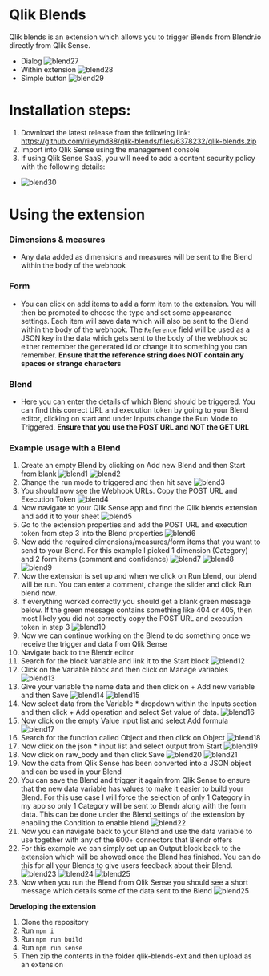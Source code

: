 # Qlik Blends
Qlik blends is an extension which allows you to trigger Blends from Blendr.io directly from Qlik Sense.
* Dialog
![blend27](https://raw.githubusercontent.com/rileymd88/data/master/qlik-blends/blend27.PNG)
* Within extension
![blend28](https://raw.githubusercontent.com/rileymd88/data/master/qlik-blends/blend28.PNG)
* Simple button
![blend29](https://raw.githubusercontent.com/rileymd88/data/master/qlik-blends/blend29.PNG)
# Installation steps:
1. Download the latest release from the following link: https://github.com/rileymd88/qlik-blends/files/6378232/qlik-blends.zip 
2. Import into Qlik Sense using the management console
3. If using Qlik Sense SaaS, you will need to add a content security policy with the following details:
* ![blend30](https://raw.githubusercontent.com/rileymd88/data/master/qlik-blends/blend30.PNG)

# Using the extension
### Dimensions & measures
* Any data added as dimensions and measures will be sent to the Blend within the body of the webhook

### Form
* You can click on add items to add a form item to the extension. You will then be prompted to choose the type and set some appearance settings. Each item will save data which will also be sent to the Blend within the body of the webhook. The `Reference` field will be used as a JSON key in the data which gets sent to the body of the webhook so either remember the generated id or change it to something you can remember. 
**Ensure that the reference string does NOT contain any spaces or strange characters** 

### Blend
* Here you can enter the details of which Blend should be triggered. You can find this correct URL and execution token by going to your Blend editor, clicking on start and under Inputs change the Run Mode to Triggered.
**Ensure that you use the POST URL and NOT the GET URL**

### Example usage with a Blend 
1. Create an empty Blend by clicking on Add new Blend and then Start from blank
![blend1](https://raw.githubusercontent.com/rileymd88/data/master/qlik-blends/blend1.PNG)
![blend2](https://raw.githubusercontent.com/rileymd88/data/master/qlik-blends/blend2.PNG)  
2. Change the run mode to triggered and then hit save
![blend3](https://raw.githubusercontent.com/rileymd88/data/master/qlik-blends/blend3.PNG)
3. You should now see the Webhook URLs. Copy the POST URL and Execution Token
![blend4](https://raw.githubusercontent.com/rileymd88/data/master/qlik-blends/blend4.PNG)
4. Now navigate to your Qlik Sense app and find the Qlik blends extension and add it to your sheet 
![blend5](https://raw.githubusercontent.com/rileymd88/data/master/qlik-blends/blend5.PNG)
5. Go to the extension properties and add the POST URL and execution token from step 3 into the Blend properties
![blend6](https://raw.githubusercontent.com/rileymd88/data/master/qlik-blends/blend6.PNG)
6. Now add the required dimensions/measures/form items that you want to send to your Blend. For this example I picked 1 dimension (Category) and 2 form items (comment and confidence)
![blend7](https://raw.githubusercontent.com/rileymd88/data/master/qlik-blends/blend7.PNG)
![blend8](https://raw.githubusercontent.com/rileymd88/data/master/qlik-blends/blend8.PNG)
![blend9](https://raw.githubusercontent.com/rileymd88/data/master/qlik-blends/blend9.PNG)
7. Now the extension is set up and when we click on Run blend, our blend will be run. You can enter a comment, change the slider and click Run blend now.
8. If everything worked correctly you should get a blank green message below. If the green message contains something like 404 or 405, then most likely you did not correctly copy the POST URL and execution token in step 3
![blend10](https://raw.githubusercontent.com/rileymd88/data/master/qlik-blends/blend10.PNG)
9. Now we can continue working on the Blend to do something once we receive the trigger and data from Qlik Sense
10. Navigate back to the Blendr editor
11. Search for the block Variable and link it to the Start block
![blend12](https://raw.githubusercontent.com/rileymd88/data/master/qlik-blends/blend12.PNG)
12. Click on the Variable block and then click on Manage variables 
![blend13](https://raw.githubusercontent.com/rileymd88/data/master/qlik-blends/blend13.PNG)
13. Give your variable the name data and then click on + Add new variable and then Save
![blend14](https://raw.githubusercontent.com/rileymd88/data/master/qlik-blends/blend14.PNG)
![blend15](https://raw.githubusercontent.com/rileymd88/data/master/qlik-blends/blend15.PNG)
14. Now select data from the Variable * dropdown within the Inputs section and then click + Add operation and select Set value of data. 
![blend16](https://raw.githubusercontent.com/rileymd88/data/master/qlik-blends/blend16.PNG)
15. Now click on the empty Value input list and select Add formula
![blend17](https://raw.githubusercontent.com/rileymd88/data/master/qlik-blends/blend17.PNG)
16. Search for the function called Object and then click on Object
![blend18](https://raw.githubusercontent.com/rileymd88/data/master/qlik-blends/blend18.PNG)
17. Now click on the json * input list and select output from Start
![blend19](https://raw.githubusercontent.com/rileymd88/data/master/qlik-blends/blend19.PNG)
18. Now click on raw_body and then click Save
![blend20](https://raw.githubusercontent.com/rileymd88/data/master/qlik-blends/blend20.PNG)
![blend21](https://raw.githubusercontent.com/rileymd88/data/master/qlik-blends/blend21.PNG)
19. Now the data from Qlik Sense has been converted into a JSON object and can be used in your Blend
20. You can save the Blend and trigger it again from Qlik Sense to ensure that the new data variable has values to make it easier to build your Blend. For this use case I will force the selection of only 1 Category in my app so only 1 Category will be sent to Blendr along with the form data. This can be done under the Blend settings of the extension by enabling the Condition to enable blend
![blend22](https://raw.githubusercontent.com/rileymd88/data/master/qlik-blends/blend22.PNG)
21. Now you can navigate back to your Blend and use the data variable to use together with any of the 600+ connectors that Blendr offers
22. For this example we can simply set up an Output block back to the extension which will be showed once the Blend has finished. You can do this for all your Blends to give users feedback about their Blend.
![blend23](https://raw.githubusercontent.com/rileymd88/data/master/qlik-blends/blend23.PNG)
![blend24](https://raw.githubusercontent.com/rileymd88/data/master/qlik-blends/blend24.PNG)
![blend25](https://raw.githubusercontent.com/rileymd88/data/master/qlik-blends/blend25.PNG)
23. Now when you run the Blend from Qlik Sense you should see a short message which details some of the data sent to the Blend
![blend25](https://raw.githubusercontent.com/rileymd88/data/master/qlik-blends/blend26.PNG)

**Developing the extension**
1. Clone the repository
2. Run `npm i`
3. Run `npm run build`
4. Run `npm run sense`
5. Then zip the contents in the folder qlik-blends-ext and then upload as an extension


